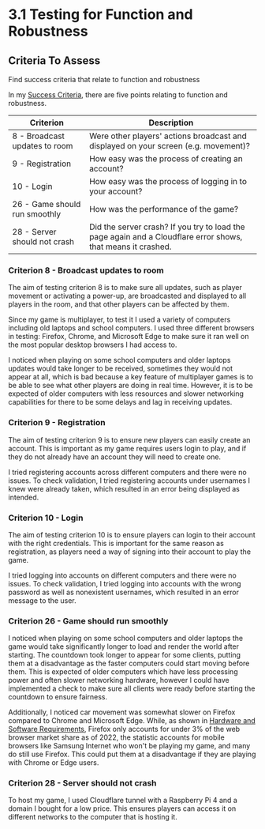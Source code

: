 # 3.1 Testing for Function and Robustness

## Criteria To Assess

Find success criteria that relate to function and robustness

In my [Success Criteria](../1-analysis/1.5-success-criteria.md), there are five points relating to function and robustness.

| Criterion                     | Description                                                                                                  |
| ----------------------------- | ------------------------------------------------------------------------------------------------------------ |
| 8 - Broadcast updates to room | Were other players' actions broadcast and displayed on your screen (e.g. movement)?                          |
| 9 - Registration              | How easy was the process of creating an account?                                                             |
| 10 - Login                    | How easy was the process of logging in to your account?                                                      |
| 26 - Game should run smoothly | How was the performance of the game?                                                                         |
| 28 - Server should not crash  | Did the server crash? If you try to load the page again and a Cloudflare error shows, that means it crashed. |

### Criterion 8 - Broadcast updates to room

The aim of testing criterion 8 is to make sure all updates, such as player movement or activating a power-up, are broadcasted and displayed to all players in the room, and that other players can be affected by them.

Since my game is multiplayer, to test it I used a variety of computers including old laptops and school computers. I used three different browsers in testing: Firefox, Chrome, and Microsoft Edge to make sure it ran well on the most popular desktop browsers I had access to.&#x20;

I noticed when playing on some school computers and older laptops updates would take longer to be received, sometimes they would not appear at all, which is bad because a key feature of multiplayer games is to be able to see what other players are doing in real time. However, it is to be expected of older computers with less resources and slower networking capabilities for there to be some delays and lag in receiving updates.

### Criterion 9 - Registration

The aim of testing criterion 9 is to ensure new players can easily create an account. This is important as my game requires users login to play, and if they do not already have an account they will need to create one.

I tried registering accounts across different computers and there were no issues. To check validation, I tried registering accounts under usernames I knew were already taken, which resulted in an error being displayed as intended.

### Criterion 10 - Login

The aim of testing criterion 10 is to ensure players can login to their account with the right credentials. This is important for the same reason as registration, as players need a way of signing into their account to play the game.

I tried logging into accounts on different computers and there were no issues. To check validation, I tried logging into accounts with the wrong password as well as nonexistent usernames, which resulted in an error message to the user.

### Criterion 26 - Game should run smoothly

I noticed when playing on some school computers and older laptops the game would take significantly longer to load and render the world after starting. The countdown took longer to appear for some clients, putting them at a disadvantage as the faster computers could start moving before them. This is expected of older computers which have less processing power and often slower networking hardware, however I could have implemented a check to make sure all clients were ready before starting the countdown to ensure fairness.

Additionally, I noticed car movement was somewhat slower on Firefox compared to Chrome and Microsoft Edge. While, as shown in [Hardware and Software Requirements](../1-analysis/1.6-hardware-and-software-requirements.md), Firefox only accounts for under 3% of the web browser market share as of 2022, the statistic accounts for mobile browsers like Samsung Internet who won't be playing my game, and many do still use Firefox. This could put them at a disadvantage if they are playing with Chrome or Edge users.

### Criterion 28 - Server should not crash

To host my game, I used Cloudflare tunnel with a Raspberry Pi 4 and a domain I bought for a low price. This ensures players can access it on different networks to the computer that is hosting it.

